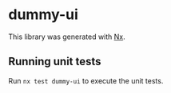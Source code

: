 # dummy-ui

This library was generated with [Nx](https://nx.dev).

## Running unit tests

Run `nx test dummy-ui` to execute the unit tests.
